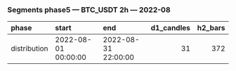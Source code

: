 ### Segments phase5 — BTC_USDT 2h — 2022-08

| phase        | start               | end                 |   d1_candles |   h2_bars |
|:-------------|:--------------------|:--------------------|-------------:|----------:|
| distribution | 2022-08-01 00:00:00 | 2022-08-31 22:00:00 |           31 |       372 |